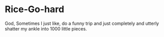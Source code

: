 # Rice-Go-hard
God, Sometimes I just like, do a funny trip and just completely and utterly shatter my ankle into 1000 little pieces.
